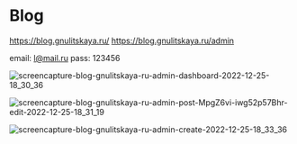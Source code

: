 # Blog

https://blog.gnulitskaya.ru/
https://blog.gnulitskaya.ru/admin

email: l@mail.ru
pass: 123456

![screencapture-blog-gnulitskaya-ru-admin-dashboard-2022-12-25-18_30_36](https://user-images.githubusercontent.com/63544167/209473867-4c3b1965-feda-4b3b-b3a7-5e8d866a7d75.png)

![screencapture-blog-gnulitskaya-ru-admin-post-MpgZ6vi-iwg52p57Bhr-edit-2022-12-25-18_31_19](https://user-images.githubusercontent.com/63544167/209473884-b50bbca6-2495-45b7-986d-4b7c5fbc2256.png)

![screencapture-blog-gnulitskaya-ru-admin-create-2022-12-25-18_33_36](https://user-images.githubusercontent.com/63544167/209473937-7ad940d4-ab61-4737-84b4-aeaad0afe746.png)


